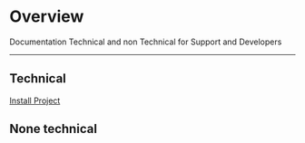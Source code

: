 # Overview

Documentation Technical and non Technical for Support and Developers

---

## Technical
[Install Project](/{{route}}/{{version}}/install-project)

## None technical


